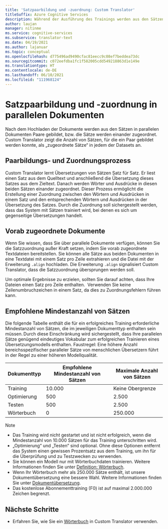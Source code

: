 ```yaml
---
title: 'Satzpaarbildung und -zuordnung: Custom Translator'
titleSuffix: Azure Cognitive Services
description: Während der Ausführung des Trainings werden aus den Sätzen in parallelen Dokumenten Paare gebildet, bzw. die Sätze werden einander zugeordnet. Custom Translator lernt Übersetzungen Satz für Satz durch Lesen eines Satzes und der zugehörigen Übersetzung. Danach werden Wörter und Ausdrücke in diesen beiden Sätzen einander zugeordnet.
author: laujan
manager: nitinme
ms.service: cognitive-services
ms.subservice: translator-text
ms.date: 04/19/2021
ms.author: lajanuar
ms.topic: conceptual
ms.openlocfilehash: d775496ad9490cfac81eecc9c08ef7beddea73dc
ms.sourcegitcommit: c072eefdba1fc1f582005cdd549218863d1e149e
ms.translationtype: HT
ms.contentlocale: de-DE
ms.lasthandoff: 06/10/2021
ms.locfileid: "111968124"
---
```

# <a name="sentence-pairing-and-alignment-in-parallel-documents"></a>Satzpaarbildung und -zuordnung in parallelen Dokumenten

Nach dem Hochladen der Dokumente werden aus den Sätzen in parallelen Dokumenten Paare gebildet, bzw. die Sätze werden einander zugeordnet. Custom Translator zeigt die Anzahl von Sätzen, für die ein Paar gebildet werden konnte, als „zugeordnete Sätze“ in jedem der Datasets an.

## <a name="pairing-and-alignment-process"></a>Paarbildungs- und Zuordnungsprozess

Custom Translator lernt Übersetzungen von Sätzen Satz für Satz. Er liest einen Satz aus dem Quelltext und anschließend die Übersetzung dieses Satzes aus dem Zieltext. Danach werden Wörter und Ausdrücke in diesen beiden Sätzen einander zugeordnet. Dieser Prozess ermöglicht die Erstellung einer Zuordnung zwischen den Wörtern und Ausdrücken in einem Satz und den entsprechenden Wörtern und Ausdrücken in der Übersetzung des Satzes. Durch die Zuordnung soll sichergestellt werden, dass das System mit Sätzen trainiert wird, bei denen es sich um gegenseitige Übersetzungen handelt.

## <a name="pre-aligned-documents"></a>Vorab zugeordnete Dokumente

Wenn Sie wissen, dass Sie über parallele Dokumente verfügen, können Sie die Satzzuordnung außer Kraft setzen, indem Sie vorab zugeordnete Textdateien bereitstellen. Sie können alle Sätze aus beiden Dokumenten in eine Textdatei mit einem Satz pro Zeile extrahieren und die Datei mit der Erweiterung `.align` hochladen. Die Erweiterung `.align` signalisiert Custom Translator, dass die Satzzuordnung übersprungen werden soll.

Um optimale Ergebnisse zu erzielen, sollten Sie darauf achten, dass Ihre Dateien einen Satz pro Zeile enthalten.  Verwenden Sie keine Zeilenumbruchzeichen in einem Satz, da dies zu Zuordnungsfehlern führen kann.

## <a name="suggested-minimum-number-of-sentences"></a>Empfohlene Mindestanzahl von Sätzen

Die folgende Tabelle enthält die für ein erfolgreiches Training erforderliche Mindestanzahl von Sätzen, die im jeweiligen Dokumenttyp enthalten sein müssen. Durch diese Einschränkung wird sichergestellt, dass Ihre parallelen Sätze genügend eindeutiges Vokabular zum erfolgreichen Trainieren eines Übersetzungsmodells enthalten. Faustregel: Eine höhere Anzahl bereichsspezifischer paralleler Sätze von menschlichen Übersetzern führt in der Regel zu einer höheren Modellqualität.

| Dokumenttyp   | Empfohlene Mindestanzahl von Sätzen | Maximale Anzahl von Sätzen |
|------------|--------------------------------------------|--------------------------------|
| Training   | 10.000                                     | Keine Obergrenze                 |
| Optimierung     | 500                                      | 2\.500       |
| Testen    | 500                                      | 2\.500  |
| Wörterbuch | 0                                          | 250.000                 |

> [!NOTE]
>
> - Das Training wird nicht gestartet und ist nicht erfolgreich, wenn die Mindestanzahl von 10.000 Sätzen für das Training unterschritten wird.
> - „Optimierung“ und „Testen“ sind optional. Ohne diese Optionen entfernt das System einen gewissen Prozentsatz aus dem Training, um ihn für die Überprüfung und zu Testzwecken zu verwenden.
> - Sie können ein Modell nur mit Wörterbuchdaten trainieren. Weitere Informationen finden Sie unter [Definition: Wörterbuch](./what-is-dictionary.md).
> -  Wenn Ihr Wörterbuch mehr als 250.000 Sätze enthält, ist unsere Dokumentübersetzung eine bessere Wahl. Weitere Informationen finden Sie unter [Dokumentübersetzung](../document-translation/overview.md).
> - Das kostenlose Abonnementtraining (F0) ist auf maximal 2.000.000 Zeichen begrenzt. 

## <a name="next-steps"></a>Nächste Schritte

- Erfahren Sie, wie Sie ein [Wörterbuch](what-is-dictionary.md) in Custom Translator verwenden.
